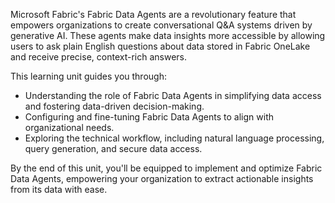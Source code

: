 Microsoft Fabric's Fabric Data Agents are a revolutionary feature that empowers organizations to create conversational Q&A systems driven by generative AI. These agents make data insights more accessible by allowing users to ask plain English questions about data stored in Fabric OneLake and receive precise, context-rich answers. 

This learning unit guides you through:

- Understanding the role of Fabric Data Agents in simplifying data access and fostering data-driven decision-making.
- Configuring and fine-tuning Fabric Data Agents to align with organizational needs.
- Exploring the technical workflow, including natural language processing, query generation, and secure data access.

By the end of this unit, you'll be equipped to implement and optimize Fabric Data Agents, empowering your organization to extract actionable insights from its data with ease.
